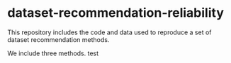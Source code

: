 # dataset-recommendation-reliability
This repository includes the code and data used to reproduce a set of dataset recommendation methods.

We include three methods.
test
